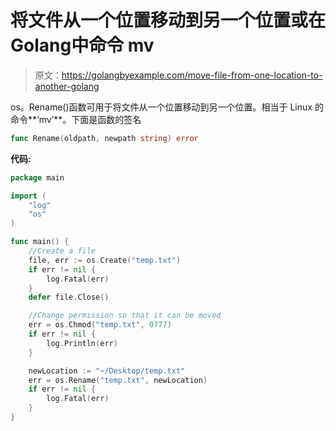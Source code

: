 # 将文件从一个位置移动到另一个位置或在 Golang中命令 mv

> 原文：<https://golangbyexample.com/move-file-from-one-location-to-another-golang>

os。Rename()函数可用于将文件从一个位置移动到另一个位置。相当于 Linux 的命令**‘mv’**。下面是函数的签名

```go
func Rename(oldpath, newpath string) error
```

**代码:**

```go
package main

import (
    "log"
    "os"
)

func main() {
    //Create a file
    file, err := os.Create("temp.txt")
    if err != nil {
        log.Fatal(err)
    }
    defer file.Close()

    //Change permission so that it can be moved
    err = os.Chmod("temp.txt", 0777)
    if err != nil {
        log.Println(err)
    }

    newLocation := "~/Desktop/temp.txt"
    err = os.Rename("temp.txt", newLocation)
    if err != nil {
        log.Fatal(err)
    }
}
```